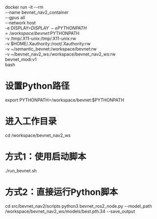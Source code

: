 docker run -it --rm \
    --name bevnet_nav2_container \
    --gpus all \
    --network host \
    -e DISPLAY=$DISPLAY \
    -e PYTHONPATH=/workspace/bevnet:$PYTHONPATH \
    -v /tmp/.X11-unix:/tmp/.X11-unix:rw \
    -v $HOME/.Xauthority:/root/.Xauthority:rw \
    -v ~/semantic_bevnet:/workspace/bevnet:rw \
    -v ~/bevnet_nav2_ws:/workspace/bevnet_nav2_ws:rw \
    bevnet_modi:v1 \
    bash



# 设置Python路径
export PYTHONPATH=/workspace/bevnet:$PYTHONPATH

# 进入工作目录
cd /workspace/bevnet_nav2_ws


# 方式1：使用启动脚本
./run_bevnet.sh

# 方式2：直接运行Python脚本
cd src/bevnet_nav2/scripts
python3 bevnet_ros2_node.py --model_path /workspace/bevnet_nav2_ws/models/best.pth.34 --save_output